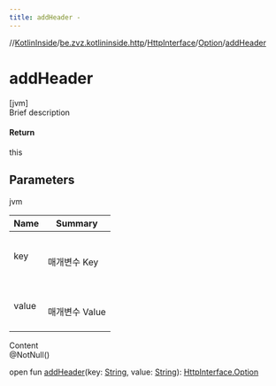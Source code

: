 ```yaml
---
title: addHeader -
---
```

//[KotlinInside](../../../index.md)/[be.zvz.kotlininside.http](../../index.md)/[HttpInterface](../index.md)/[Option](index.md)/[addHeader](add-header.md)



# addHeader  
[jvm]  
Brief description  


#### Return  


this



## Parameters  
  
jvm  
  
|  Name|  Summary| 
|---|---|
| key| <br><br>매개변수 Key<br><br>
| value| <br><br>매개변수 Value<br><br>
  
  
Content  
@NotNull()  
  
open fun [addHeader](add-header.md)(key: [String](https://docs.oracle.com/javase/7/docs/api/java/lang/String.html), value: [String](https://docs.oracle.com/javase/7/docs/api/java/lang/String.html)): [HttpInterface.Option](index.md)  



